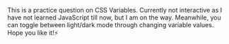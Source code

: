 This is a practice question on CSS Variables. Currently not interactive as I have not learned JavaScript till now, but I am on the way. Meanwhile, you can toggle between light/dark mode through changing variable values. Hope you like it!⚡
